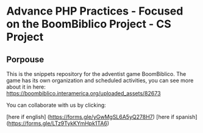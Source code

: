 # Advance PHP Practices - Focused on the BoomBiblico Project - CS Project
## Porpouse

This is the snippets repository for the adventist game BoomBiblico.
The game has its own organization and scheduled activities, you can
see more about it in here: https://boombiblico.interamerica.org/uploaded_assets/82673

You can collaborate with us by clicking:

[here if english] (https://forms.gle/yGwMgSL6A5yQ278H7)
[here if spanish] (https://forms.gle/LTz9TykKYmHpk1TA6)
